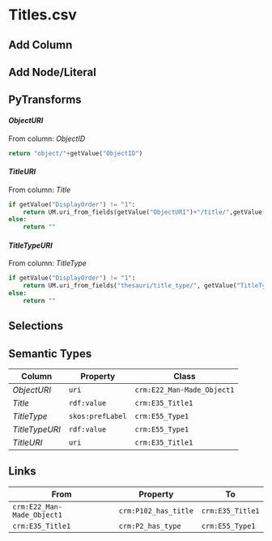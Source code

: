 # Titles.csv

## Add Column

## Add Node/Literal

## PyTransforms
#### _ObjectURI_
From column: _ObjectID_
``` python
return "object/"+getValue("ObjectID")
```

#### _TitleURI_
From column: _Title_
``` python
if getValue("DisplayOrder") != "1":
    return UM.uri_from_fields(getValue("ObjectURI")+"/title/",getValue("Title"))
else:
    return ""
```

#### _TitleTypeURI_
From column: _TitleType_
``` python
if getValue("DisplayOrder") != "1":
    return UM.uri_from_fields("thesauri/title_type/", getValue("TitleType"))
else:
    return ""
```


## Selections

## Semantic Types
| Column | Property | Class |
|  ----- | -------- | ----- |
| _ObjectURI_ | `uri` | `crm:E22_Man-Made_Object1`|
| _Title_ | `rdf:value` | `crm:E35_Title1`|
| _TitleType_ | `skos:prefLabel` | `crm:E55_Type1`|
| _TitleTypeURI_ | `rdf:value` | `crm:E55_Type1`|
| _TitleURI_ | `uri` | `crm:E35_Title1`|


## Links
| From | Property | To |
|  --- | -------- | ---|
| `crm:E22_Man-Made_Object1` | `crm:P102_has_title` | `crm:E35_Title1`|
| `crm:E35_Title1` | `crm:P2_has_type` | `crm:E55_Type1`|
